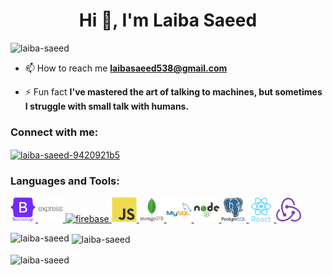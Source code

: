 <h1 align="center">Hi 👋, I'm Laiba Saeed</h1>
<!-- <img align="right" alt="Coding" width="400" src="[https://github.com/topics/gifs?o=desc&s=updated](https://devpost.com/software/octoclippy)"> -->

<p align="left"> <img src="https://komarev.com/ghpvc/?username=laiba-saeed&label=Profile%20views&color=0e75b6&style=flat" alt="laiba-saeed" /> </p>

- 📫 How to reach me **laibasaeed538@gmail.com**

- ⚡ Fun fact **I've mastered the art of talking to machines, but sometimes I struggle with small talk with humans.**

<h3 align="left">Connect with me:</h3>
<p align="left">
<a href="https://linkedin.com/in/laiba-saeed-9420921b5" target="blank"><img align="center" src="https://raw.githubusercontent.com/rahuldkjain/github-profile-readme-generator/master/src/images/icons/Social/linked-in-alt.svg" alt="laiba-saeed-9420921b5" height="30" width="40" /></a>
</p>

<h3 align="left">Languages and Tools:</h3>
<p align="left"> <a href="https://getbootstrap.com" target="_blank" rel="noreferrer"> <img src="https://raw.githubusercontent.com/devicons/devicon/master/icons/bootstrap/bootstrap-plain-wordmark.svg" alt="bootstrap" width="40" height="40"/> </a> <a href="https://expressjs.com" target="_blank" rel="noreferrer"> <img src="https://raw.githubusercontent.com/devicons/devicon/master/icons/express/express-original-wordmark.svg" alt="express" width="40" height="40"/> </a> <a href="https://firebase.google.com/" target="_blank" rel="noreferrer"> <img src="https://www.vectorlogo.zone/logos/firebase/firebase-icon.svg" alt="firebase" width="40" height="40"/> </a> <a href="https://developer.mozilla.org/en-US/docs/Web/JavaScript" target="_blank" rel="noreferrer"> <img src="https://raw.githubusercontent.com/devicons/devicon/master/icons/javascript/javascript-original.svg" alt="javascript" width="40" height="40"/> </a> <a href="https://www.mongodb.com/" target="_blank" rel="noreferrer"> <img src="https://raw.githubusercontent.com/devicons/devicon/master/icons/mongodb/mongodb-original-wordmark.svg" alt="mongodb" width="40" height="40"/> </a> <a href="https://www.mysql.com/" target="_blank" rel="noreferrer"> <img src="https://raw.githubusercontent.com/devicons/devicon/master/icons/mysql/mysql-original-wordmark.svg" alt="mysql" width="40" height="40"/> </a> <a href="https://nodejs.org" target="_blank" rel="noreferrer"> <img src="https://raw.githubusercontent.com/devicons/devicon/master/icons/nodejs/nodejs-original-wordmark.svg" alt="nodejs" width="40" height="40"/> </a> <a href="https://www.postgresql.org" target="_blank" rel="noreferrer"> <img src="https://raw.githubusercontent.com/devicons/devicon/master/icons/postgresql/postgresql-original-wordmark.svg" alt="postgresql" width="40" height="40"/> </a> <a href="https://reactjs.org/" target="_blank" rel="noreferrer"> <img src="https://raw.githubusercontent.com/devicons/devicon/master/icons/react/react-original-wordmark.svg" alt="react" width="40" height="40"/> </a> <a href="https://redux.js.org" target="_blank" rel="noreferrer"> <img src="https://raw.githubusercontent.com/devicons/devicon/master/icons/redux/redux-original.svg" alt="redux" width="40" height="40"/> </a> </p>

<p><img align="left" src="https://github-readme-stats.vercel.app/api/top-langs?username=laiba-saeed&show_icons=true&locale=en&layout=compact" alt="laiba-saeed" /></p>

<p>&nbsp;<img align="center" src="https://github-readme-stats.vercel.app/api?username=laiba-saeed&show_icons=true&locale=en" alt="laiba-saeed" /></p>

<p><img align="center" src="https://github-readme-streak-stats.herokuapp.com/?user=laiba-saeed&" alt="laiba-saeed" /></p>
